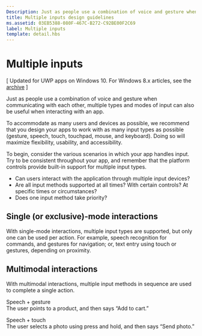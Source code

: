 ```yaml
---
Description: Just as people use a combination of voice and gesture when communicating with each other, multiple types and modes of input can also be useful when interacting with an app.
title: Multiple inputs design guidelines
ms.assetid: 03EB5388-080F-467C-B272-C92BE00F2C69
label: Multiple inputs
template: detail.hbs
---
```


# Multiple inputs


\[ Updated for UWP apps on Windows 10. For Windows 8.x articles, see the [archive](http://go.microsoft.com/fwlink/p/?linkid=619132) \]


Just as people use a combination of voice and gesture when communicating with each other, multiple types and modes of input can also be useful when interacting with an app.


To accommodate as many users and devices as possible, we recommend that you design your apps to work with as many input types as possible (gesture, speech, touch, touchpad, mouse, and keyboard). Doing so will maximize flexibility, usability, and accessibility.

To begin, consider the various scenarios in which your app handles input. Try to be consistent throughout your app, and remember that the platform controls provide built-in support for multiple input types.

-   Can users interact with the application through multiple input devices?
-   Are all input methods supported at all times? With certain controls? At specific times or circumstances?
-   Does one input method take priority?

## <span id="Single__or_exclusive_-mode_interactions_"></span><span id="single__or_exclusive_-mode_interactions_"></span><span id="SINGLE__OR_EXCLUSIVE_-MODE_INTERACTIONS_"></span>Single (or exclusive)-mode interactions


With single-mode interactions, multiple input types are supported, but only one can be used per action. For example, speech recognition for commands, and gestures for navigation; or, text entry using touch or gestures, depending on proximity.

## <span id="Multimodal_interactions"></span><span id="multimodal_interactions"></span><span id="MULTIMODAL_INTERACTIONS"></span>Multimodal interactions


With multimodal interactions, multiple input methods in sequence are used to complete a single action.

<span id="Speech___gesture"></span><span id="speech___gesture"></span><span id="SPEECH___GESTURE"></span>Speech + gesture  
The user points to a product, and then says “Add to cart.”

<span id="Speech___touch"></span><span id="speech___touch"></span><span id="SPEECH___TOUCH"></span>Speech + touch  
The user selects a photo using press and hold, and then says “Send photo.”





<!--HONumber=Jun16_HO1-->


